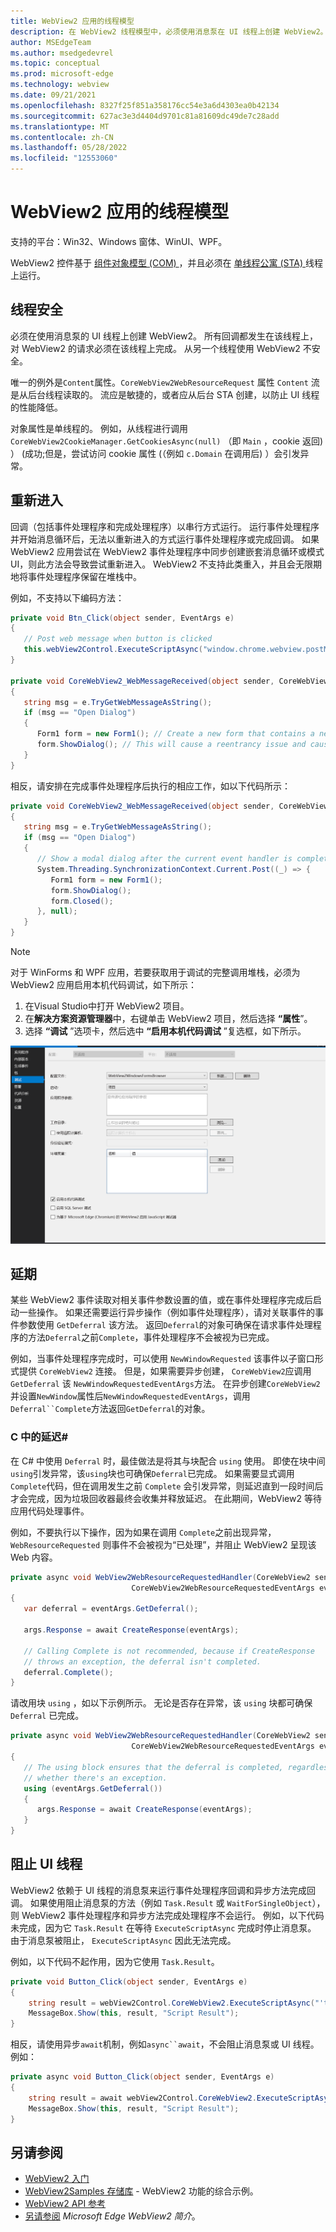 ```yaml
---
title: WebView2 应用的线程模型
description: 在 WebView2 线程模型中，必须使用消息泵在 UI 线程上创建 WebView2。
author: MSEdgeTeam
ms.author: msedgedevrel
ms.topic: conceptual
ms.prod: microsoft-edge
ms.technology: webview
ms.date: 09/21/2021
ms.openlocfilehash: 8327f25f851a358176cc54e3a6d4303ea0b42134
ms.sourcegitcommit: 627ac3e3d4404d9701c81a81609dc49de7c28add
ms.translationtype: MT
ms.contentlocale: zh-CN
ms.lasthandoff: 05/28/2022
ms.locfileid: "12553060"
---
```

# <a name="threading-model-for-webview2-apps"></a>WebView2 应用的线程模型

支持的平台：Win32、Windows 窗体、WinUI、WPF。

WebView2 控件基于 [组件对象模型 (COM) ](/windows/win32/com/the-component-object-model) ，并且必须在 [单线程公寓 (STA) ](/windows/win32/com/single-threaded-apartments) 线程上运行。


<!-- ====================================================================== -->
## <a name="thread-safety"></a>线程安全

必须在使用消息泵的 UI 线程上创建 WebView2。  所有回调都发生在该线程上，对 WebView2 的请求必须在该线程上完成。  从另一个线程使用 WebView2 不安全。

唯一的例外是`Content`属性。`CoreWebView2WebResourceRequest`  属性 `Content` 流是从后台线程读取的。  流应是敏捷的，或者应从后台 STA 创建，以防止 UI 线程的性能降低。

对象属性是单线程的。  例如，从线程进行调用 `CoreWebView2CookieManager.GetCookiesAsync(null)` （即 `Main` ，cookie 返回) ） (成功;但是，尝试访问 cookie 属性 (（例如 `c.Domain` 在调用后) ）会引发异常。


<!-- ====================================================================== -->
## <a name="reentrancy"></a>重新进入

回调（包括事件处理程序和完成处理程序）以串行方式运行。  运行事件处理程序并开始消息循环后，无法以重新进入的方式运行事件处理程序或完成回调。  如果 WebView2 应用尝试在 WebView2 事件处理程序中同步创建嵌套消息循环或模式 UI，则此方法会导致尝试重新进入。  WebView2 不支持此类重入，并且会无限期地将事件处理程序保留在堆栈中。

例如，不支持以下编码方法：

```csharp
private void Btn_Click(object sender, EventArgs e)
{
   // Post web message when button is clicked
   this.webView2Control.ExecuteScriptAsync("window.chrome.webview.postMessage(\"Open Dialog\");");
}

private void CoreWebView2_WebMessageReceived(object sender, CoreWebView2WebMessageReceivedEventArgs e)
{
   string msg = e.TryGetWebMessageAsString();
   if (msg == "Open Dialog")
   {
      Form1 form = new Form1(); // Create a new form that contains a new WebView2 instance when web message is received.
      form.ShowDialog(); // This will cause a reentrancy issue and cause the newly created WebView2 control inside the modal dialog to hang.
   }
}
```

相反，请安排在完成事件处理程序后执行的相应工作，如以下代码所示：

```csharp
private void CoreWebView2_WebMessageReceived(object sender, CoreWebView2WebMessageReceivedEventArgs e)
{
   string msg = e.TryGetWebMessageAsString();
   if (msg == "Open Dialog")
   {
      // Show a modal dialog after the current event handler is completed, to avoid potential reentrancy caused by running a nested message loop in the WebView2 event handler.
      System.Threading.SynchronizationContext.Current.Post((_) => {
         Form1 form = new Form1();
         form.ShowDialog();
         form.Closed();
      }, null);
   }
}
```

> [!NOTE]
> 对于 WinForms 和 WPF 应用，若要获取用于调试的完整调用堆栈，必须为 WebView2 应用启用本机代码调试，如下所示：
> 1. 在Visual Studio中打开 WebView2 项目。
> 1. 在**解决方案资源管理器**中，右键单击 WebView2 项目，然后选择 **“属性**”。
> 1. 选择 **“调试** ”选项卡，然后选中 **“启用本机代码调试** ”复选框，如下所示。

![在Visual Studio中启用本机代码调试。](../media/webview-enable-native-debug.png)


<!-- ====================================================================== -->
## <a name="deferrals"></a>延期

某些 WebView2 事件读取对相关事件参数设置的值，或在事件处理程序完成后启动一些操作。  如果还需要运行异步操作（例如事件处理程序），请对关联事件的事件参数使用 `GetDeferral` 该方法。  返回`Deferral`的对象可确保在请求事件处理程序的方法`Deferral`之前`Complete`，事件处理程序不会被视为已完成。

例如，当事件处理程序完成时，可以使用 `NewWindowRequested` 该事件以子窗口形式提供 `CoreWebView2` 连接。  但是，如果需要异步创建， `CoreWebView2`应调用 `GetDeferral` 该 `NewWindowRequestedEventArgs`方法。  在异步创建`CoreWebView2`并设置`NewWindow`属性后`NewWindowRequestedEventArgs`，调用`Deferral``Complete`方法返回`GetDeferral`的对象。

### <a name="deferrals-in-c"></a>C 中的延迟#

在 C# 中使用 `Deferral` 时，最佳做法是将其与块配合 `using` 使用。 即使在块中间`using`引发异常，该`using`块也可确保`Deferral`已完成。 如果需要显式调用 `Complete`代码，但在调用发生之前 `Complete` 会引发异常，则延迟直到一段时间后才会完成，因为垃圾回收器最终会收集并释放延迟。 在此期间，WebView2 等待应用代码处理事件。

例如，不要执行以下操作，因为如果在调用 `Complete`之前出现异常， `WebResourceRequested` 则事件不会被视为“已处理”，并阻止 WebView2 呈现该 Web 内容。

```csharp
private async void WebView2WebResourceRequestedHandler(CoreWebView2 sender,
                           CoreWebView2WebResourceRequestedEventArgs eventArgs)
{
   var deferral = eventArgs.GetDeferral();

   args.Response = await CreateResponse(eventArgs);

   // Calling Complete is not recommended, because if CreateResponse
   // throws an exception, the deferral isn't completed.
   deferral.Complete();
}
```

请改用块 `using` ，如以下示例所示。 无论是否存在异常，该 `using` 块都可确保 `Deferral` 已完成。

```csharp
private async void WebView2WebResourceRequestedHandler(CoreWebView2 sender,
                           CoreWebView2WebResourceRequestedEventArgs eventArgs)
{
   // The using block ensures that the deferral is completed, regardless of
   // whether there's an exception.
   using (eventArgs.GetDeferral())
   {
      args.Response = await CreateResponse(eventArgs);
   }
}
```


<!-- ====================================================================== -->
## <a name="block-the-ui-thread"></a>阻止 UI 线程

WebView2 依赖于 UI 线程的消息泵来运行事件处理程序回调和异步方法完成回调。  如果使用阻止消息泵的方法（例如 `Task.Result` 或 `WaitForSingleObject`），则 WebView2 事件处理程序和异步方法完成处理程序不会运行。  例如，以下代码未完成，因为它 `Task.Result` 在等待 `ExecuteScriptAsync` 完成时停止消息泵。  由于消息泵被阻止， `ExecuteScriptAsync` 因此无法完成。

例如，以下代码不起作用，因为它使用 `Task.Result`。

```csharp
private void Button_Click(object sender, EventArgs e)
{
    string result = webView2Control.CoreWebView2.ExecuteScriptAsync("'test'").Result;
    MessageBox.Show(this, result, "Script Result");
}
```

相反，请使用异步`await`机制，例如`async``await`，不会阻止消息泵或 UI 线程。  例如：

```csharp
private async void Button_Click(object sender, EventArgs e)
{
    string result = await webView2Control.CoreWebView2.ExecuteScriptAsync("'test'");
    MessageBox.Show(this, result, "Script Result");
}
```


<!-- ====================================================================== -->
## <a name="see-also"></a>另请参阅

* [WebView2 入门](../get-started/get-started.md)
* [WebView2Samples 存储库](https://github.com/MicrosoftEdge/WebView2Samples) - WebView2 功能的综合示例。
* [WebView2 API 参考](/dotnet/api/microsoft.web.webview2.wpf.webview2)
* [另请参阅](../index.md#see-also) _Microsoft Edge WebView2 简介_。
